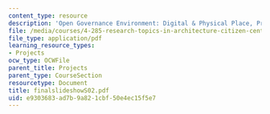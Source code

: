```yaml
---
content_type: resource
description: 'Open Governance Environment: Digital & Physical Place, Process and Presence'
file: /media/courses/4-285-research-topics-in-architecture-citizen-centered-design-of-open-governance-systems-fall-2002/e9303683ad7b9a821cbf50e4ec15f5e7_finalslideshowS02.pdf
file_type: application/pdf
learning_resource_types:
- Projects
ocw_type: OCWFile
parent_title: Projects
parent_type: CourseSection
resourcetype: Document
title: finalslideshowS02.pdf
uid: e9303683-ad7b-9a82-1cbf-50e4ec15f5e7
---
```

